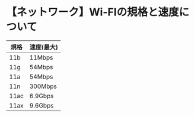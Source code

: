 # 【ネットワーク】Wi-FIの規格と速度について

規格|速度(最大)
-|-
11b|11Mbps
11g|54Mbps
11a|54Mbps
11n|300Mbps
11ac|6.9Gbps
11ax|9.6Gbps
